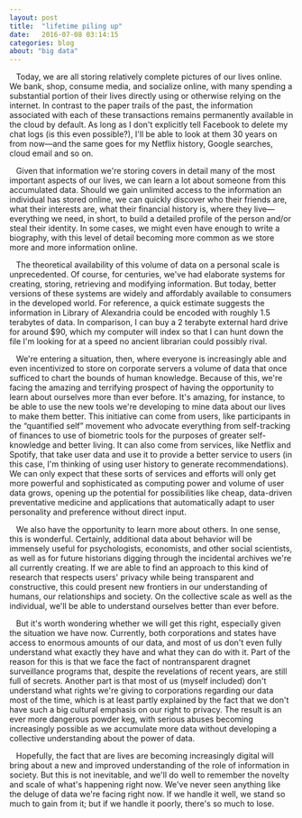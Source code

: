 ```yaml
---
layout: post
title:  "lifetime piling up"
date:   2016-07-08 03:14:15
categories: blog
about: "big data"
---
```



&nbsp;&nbsp; Today, we are all storing relatively complete pictures of our lives online. We bank, shop, consume media, and socialize online, with many spending a substantial portion of their lives directly using or otherwise relying on the internet. In contrast to the paper trails of the past, the information associated with each of these transactions remains permanently available in the cloud by default. As long as I don't explicitly tell Facebook to delete my chat logs (is this even possible?), I'll be able to look at them 30 years on from now—and the same goes for my Netflix history, Google searches, cloud email and so on.

 &nbsp;&nbsp; Given that information we're storing covers in detail many of the most important aspects of our lives, we can learn a lot about someone from this accumulated data. Should we gain unlimited access to the information an individual has stored online, we can quickly discover who their friends are, what their interests are, what their financial history is, where they live—everything we need, in short, to build a detailed profile of the person and/or steal their identity. In some cases, we might even have enough to write a biography, with this level of detail becoming more common as we store more and more information online.

  &nbsp;&nbsp; 	The theoretical availability of this volume of data on a personal scale is unprecedented. Of course, for centuries, we've had elaborate systems for creating, storing, retrieving and modifying information. But today, better versions of these systems are widely and affordably available to consumers in the developed world. For reference, a quick estimate suggests the information in Library of Alexandria could be encoded with roughly 1.5 terabytes of data. In comparison, I can buy a 2 terabyte external hard drive for around $90, which my computer will index so that I can hunt down the file I'm looking for at a speed no ancient librarian could possibly rival.

 &nbsp;&nbsp; We're entering a situation, then, where everyone is increasingly able and even incentivized to store on corporate servers a volume of data that once sufficed to chart the bounds of human knowledge. Because of this, we're facing the amazing and terrifying prospect of having the opportunity to learn about ourselves more than ever before. It's amazing, for instance, to be able to use the new tools we're developing to mine data about our lives to make them better. This initiative can come from users, like participants in the “quantified self” movement who advocate everything from self-tracking of finances to use of biometric tools for the purposes of greater self-knowledge and better living. It can also come from services, like Netflix and Spotify, that take user data and use it to provide a better service to users (in this case, I'm thinking of using user history to generate recommendations). We can only expect that these sorts of services and efforts will only get more powerful and sophisticated as computing power and volume of user data grows, opening up the potential for possibilities like cheap, data-driven preventative medicine and applications that automatically adapt to user personality and preference without direct input.

 &nbsp;&nbsp; We also have the opportunity to learn more about others. In one sense, this is wonderful. Certainly, additional data about behavior will be immensely useful for psychologists, economists, and other social scientists, as well as for future historians digging through the incidental archives we're all currently creating. If we are able to find an approach to this kind of research that respects users' privacy while being transparent and constructive, this could present new frontiers in our understanding of humans, our relationships and society. On the collective scale as well as the individual, we'll be able to understand ourselves better than ever before.

 &nbsp;&nbsp; But it's worth wondering whether we will get this right, especially given the situation we have now. Currently, both corporations and states have access to enormous amounts of our data, and most of us don't even fully understand what exactly they have and what they can do with it. Part of the reason for this is that we face the fact of nontransparent dragnet surveillance programs that, despite the revelations of recent years, are still full of secrets. Another part is that most of us (myself included) don't understand what rights we're giving to corporations regarding our data most of the time, which is at least partly explained by the fact that we don't have such a big cultural emphasis on our right to privacy. The result is an ever more dangerous powder keg, with serious abuses becoming increasingly possible as we accumulate more data without developing a collective understanding about the power of data.

 &nbsp;&nbsp; Hopefully, the fact that are lives are becoming increasingly digital will bring about a new and improved understanding of the role of information in society. But this is not inevitable, and we'll do well to remember the novelty and scale of what's happening right now. We've never seen anything like the deluge of data we're facing right now. If we handle it well, we stand so much to gain from it; but if we handle it poorly, there's so much to lose.

